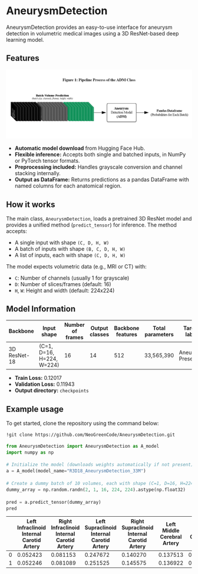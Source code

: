 # AneurysmDetection

AneurysmDetection provides an easy-to-use interface for aneurysm detection in volumetric medical images using a 3D ResNet-based deep learning model.

## Features
![pipeline](figures/pipeline.png)

- **Automatic model download** from Hugging Face Hub.
- **Flexible inference:** Accepts both single and batched inputs, in NumPy or PyTorch tensor formats.
- **Preprocessing included:** Handles grayscale conversion and channel stacking internally.
- **Output as DataFrame:** Returns predictions as a pandas DataFrame with named columns for each anatomical region.

## How it works

The main class, `AneurysmDetection`, loads a pretrained 3D ResNet model and provides a unified method (`predict_tensor`) for inference. The method accepts:
- A single input with shape `(C, D, H, W)`
- A batch of inputs with shape `(B, C, D, H, W)`
- A list of inputs, each with shape `(C, D, H, W)`

The model expects volumetric data (e.g., MRI or CT) with:
- `C`: Number of channels (usually 1 for grayscale)
- `D`: Number of slices/frames (default: 16)
- `H`, `W`: Height and width (default: 224x224)

## Model Information

| Backbone         | Input shape                | Number of frames | Output classes | Backbone features | Total parameters | Target label      | Best checkpoint    | Validation Score | Aneurysm AUC | Mean AUC | Optimizer  | Scheduler          | Learning rate | Weight decay | Accumulation | Early stopping | Model name         | Class weight | Combined loss      | Cross-validation   |
|------------------|---------------------------|------------------|----------------|-------------------|------------------|-------------------|--------------------|------------------|--------------|----------|------------|---------------------|---------------|--------------|--------------|----------------|---------------------|-------------|--------------------|--------------------|
| 3D ResNet-18     | (C=1, D=16, H=224, W=224) | 16               | 14             | 512               | 33,565,390       | Aneurysm Present  | Epoch 14/30 ⭐      | 0.91781          | 0.99916      | 0.83645  | AdamW      | CosineAnnealingLR  | 1e-4          | 1e-4         | 4            | 5              | r3d_18_aneurysm     | 3.0         | Yes (focal=0.3)    | 10-fold (k=10)     |

- **Train Loss:** 0.12017
- **Validation Loss:** 0.11943
- **Output directory:** `checkpoints`


##  Example usage
To get started, clone the repository using the command below:

```bash
!git clone https://github.com/NeoGreenCode/AneurysmDetection.git
```

```python
from AneurysmDetection import AneurysmDetection as A_model
import numpy as np

# Initialize the model (downloads weights automatically if not present)
a = A_model(model_name="R3D18_AneurysmDetection_33M")

# Create a dummy batch of 10 volumes, each with shape (C=1, D=16, H=224, W=224)
dummy_array = np.random.randn(2, 1, 16, 224, 224).astype(np.float32)

pred = a.predict_tensor(dummy_array)
pred
```
|   | Left Infraclinoid Internal Carotid Artery | Right Infraclinoid Internal Carotid Artery | Left Supraclinoid Internal Carotid Artery | Right Supraclinoid Internal Carotid Artery | Left Middle Cerebral Artery | Right Middle Cerebral Artery | Anterior Communicating Artery | Left Anterior Cerebral Artery | Right Anterior Cerebral Artery | Left Posterior Communicating Artery | Right Posterior Communicating Artery | Basilar Tip | Other Posterior Circulation | Aneurysm Present |
|---|-------------------------------------------|--------------------------------------------|-------------------------------------------|--------------------------------------------|-----------------------------|------------------------------|-------------------------------|-------------------------------|--------------------------------|-------------------------------------|--------------------------------------|-------------|-----------------------------|------------------|
| 0 | 0.052423                                 | 0.081153                                   | 0.247672                                  | 0.140270                                   | 0.137513                    | 0.159553                     | 0.133901                      | 0.046614                      | 0.042221                         | 0.024711                            | 0.041733                             | 0.040193    | 0.046926                    | 0.598635         |
| 1 | 0.052246                                 | 0.081089                                   | 0.251525                                  | 0.145575                                   | 0.136922                    | 0.160558                     | 0.136903                      | 0.045311                      | 0.042342                         | 0.024428                            | 0.042559                             | 0.040697    | 0.047657                    | 0.602177         |
